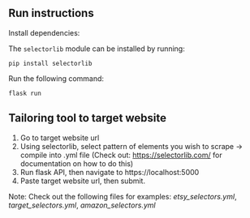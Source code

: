 ## Run instructions

Install dependencies:

The `selectorlib` module can be installed by running:
```
pip install selectorlib
```


Run the following command:
```
flask run 
```


## Tailoring tool to target website

1. Go to target website url
2. Using selectorlib, select pattern of elements you wish to scrape -> compile into .yml file 
(Check out: https://selectorlib.com/ for documentation on how to do this)
3. Run flask API, then navigate to https://localhost:5000
4. Paste target website url, then submit.

Note: Check out the following files for examples: *etsy_selectors.yml*, *target_selectors.yml*, *amazon_selectors.yml* 
